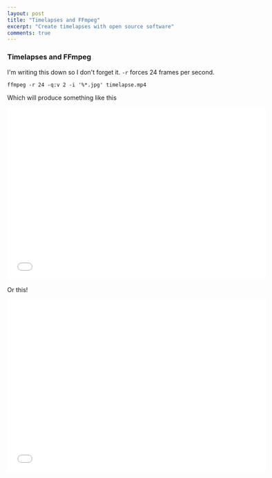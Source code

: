 ```yaml
---
layout: post
title: "Timelapses and FFmpeg"
excerpt: "Create timelapses with open source software"
comments: true
---
```


### Timelapses and FFmpeg

I'm writing this down so I don't forget it. `-r` forces 24 frames per second.

	ffmpeg -r 24 -q:v 2 -i '%*.jpg' timelapse.mp4

Which will produce something like this

<iframe src="//player.vimeo.com/video/85014164" width="600px" height="400px" frameborder="0" webkitallowfullscreen="true" mozallowfullscreen="true" allowfullscreen="true"> </iframe>


Or this!


<iframe src="//player.vimeo.com/video/31471869" width="600px" height="400px" frameborder="0" webkitallowfullscreen="true" mozallowfullscreen="true" allowfullscreen="true"> </iframe>



